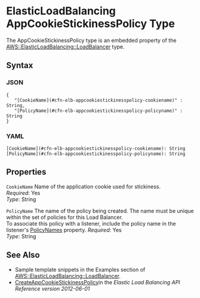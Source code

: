 # ElasticLoadBalancing AppCookieStickinessPolicy Type<a name="aws-properties-ec2-elb-AppCookieStickinessPolicy"></a>

The AppCookieStickinessPolicy type is an embedded property of the [AWS::ElasticLoadBalancing::LoadBalancer](aws-properties-ec2-elb.md) type\.

## Syntax<a name="w3ab2c21c14d970b5"></a>

### JSON<a name="aws-properties-ec2-elb-AppCookieStickinessPolicy-syntax.json"></a>

```
{
   "[CookieName](#cfn-elb-appcookiestickinesspolicy-cookiename)" : String,
   "[PolicyName](#cfn-elb-appcookiestickinesspolicy-policyname)" : String
}
```

### YAML<a name="aws-properties-ec2-elb-AppCookieStickinessPolicy-syntax.yaml"></a>

```
[CookieName](#cfn-elb-appcookiestickinesspolicy-cookiename): String
[PolicyName](#cfn-elb-appcookiestickinesspolicy-policyname): String
```

## Properties<a name="w3ab2c21c14d970b7"></a>

`CookieName`  <a name="cfn-elb-appcookiestickinesspolicy-cookiename"></a>
Name of the application cookie used for stickiness\.  
*Required*: Yes  
*Type*: String

`PolicyName`  <a name="cfn-elb-appcookiestickinesspolicy-policyname"></a>
The name of the policy being created\. The name must be unique within the set of policies for this Load Balancer\.  
To associate this policy with a listener, include the policy name in the listener's [PolicyNames](aws-properties-ec2-elb-listener.md) property\.
*Required*: Yes  
*Type*: String

## See Also<a name="w3ab2c21c14d970b9"></a>
+ Sample template snippets in the Examples section of [AWS::ElasticLoadBalancing::LoadBalancer](aws-properties-ec2-elb.md)\.
+ [CreateAppCookieStickinessPolicy](http://docs.aws.amazon.com/ElasticLoadBalancing/latest/APIReference/API_CreateAppCookieStickinessPolicy.html)in the *Elastic Load Balancing API Reference version 2012\-06\-01*